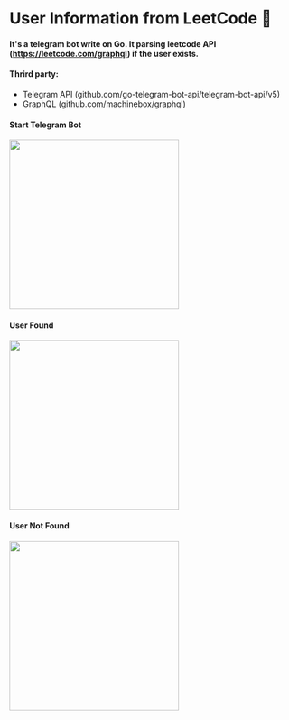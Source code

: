 # User Information from LeetCode 🔎

#### It's a telegram bot write on Go. It parsing leetcode API (https://leetcode.com/graphql) if the user exists.

#### Thrird party:
- Telegram API (github.com/go-telegram-bot-api/telegram-bot-api/v5)
- GraphQL (github.com/machinebox/graphql)

#### Start Telegram Bot
<img src="https://github.com/OnvoKoder/LeetCodeTelegramBot/assets/65452318/12ba0eec-27ba-4ad5-8599-6842ccad6d03" width="300"/>

#### User Found
<img src="https://github.com/OnvoKoder/LeetCodeTelegramBot/assets/65452318/267f45b0-8e4f-4085-bc31-e9a66e4fb3e7" width="300"/>

#### User Not Found
<img src="https://github.com/OnvoKoder/LeetCodeTelegramBot/assets/65452318/4f95be44-17d7-4595-8590-fbf9c2c20499" width="300"/>
